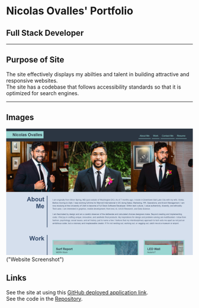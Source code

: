 # Nicolas Ovalles' Portfolio

## Full Stack Developer

-----

## Purpose of Site

The site effectively displays my abilties and talent in building attractive and responsive websites.<br/>
The site has a codebase that follows accessibility standards so that it is optimized for search engines.   

-----


## Images

![Screenshot of Website](assets\images\screenshot.PNG) ("Website Screenshot")

## Links

See the site at using this [GitHub deployed application link](https://nickovalles.github.io/professional-portfolio/). <br/>
See the code in the [Repository](https://github.com/nickovalles/professional-portfolio). 